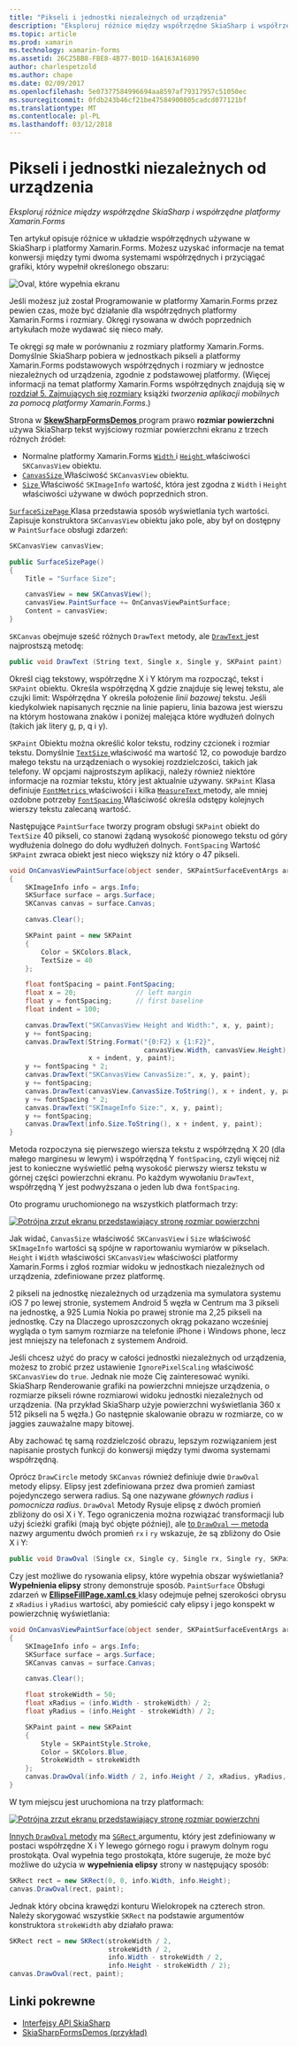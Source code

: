 ```yaml
---
title: "Pikseli i jednostki niezależnych od urządzenia"
description: "Eksploruj różnice między współrzędne SkiaSharp i współrzędne platformy Xamarin.Forms"
ms.topic: article
ms.prod: xamarin
ms.technology: xamarin-forms
ms.assetid: 26C25BB8-FBE8-4B77-B01D-16A163A16890
author: charlespetzold
ms.author: chape
ms.date: 02/09/2017
ms.openlocfilehash: 5e07377584996694aa8597af79317957c51050ec
ms.sourcegitcommit: 0fdb243b46cf21be47584900805cadcd077121bf
ms.translationtype: MT
ms.contentlocale: pl-PL
ms.lasthandoff: 03/12/2018
---
```

# <a name="pixels-and-device-independent-units"></a>Pikseli i jednostki niezależnych od urządzenia

_Eksploruj różnice między współrzędne SkiaSharp i współrzędne platformy Xamarin.Forms_

Ten artykuł opisuje różnice w układzie współrzędnych używane w SkiaSharp i platformy Xamarin.Forms. Możesz uzyskać informacje na temat konwersji między tymi dwoma systemami współrzędnych i przyciągać grafiki, który wypełnił określonego obszaru:

![](pixels-images/screenfillexample.png "Oval, które wypełnia ekranu")

Jeśli możesz już został Programowanie w platformy Xamarin.Forms przez pewien czas, może być działanie dla współrzędnych platformy Xamarin.Forms i rozmiary. Okręgi rysowana w dwóch poprzednich artykułach może wydawać się nieco mały.

Te okręgi *są* małe w porównaniu z rozmiary platformy Xamarin.Forms. Domyślnie SkiaSharp pobiera w jednostkach pikseli a platformy Xamarin.Forms podstawowych współrzędnych i rozmiary w jednostce niezależnych od urządzenia, zgodnie z podstawowej platformy. (Więcej informacji na temat platformy Xamarin.Forms współrzędnych znajdują się w [rozdział 5. Zajmujących się rozmiary](~/xamarin-forms/creating-mobile-apps-xamarin-forms/summaries/chapter05.md) książki *tworzenia aplikacji mobilnych za pomocą platformy Xamarin.Forms*.)

Strona w [ **SkewSharpFormsDemos** ](https://developer.xamarin.com/samples/xamarin-forms/SkiaSharpForms/SkiaSharpFormsDemos/) program prawo **rozmiar powierzchni** używa SkiaSharp tekst wyjściowy rozmiar powierzchni ekranu z trzech różnych źródeł:

- Normalne platformy Xamarin.Forms [ `Width` ](https://developer.xamarin.com/api/property/Xamarin.Forms.VisualElement.Width/) i [ `Height` ](https://developer.xamarin.com/api/property/Xamarin.Forms.VisualElement.Height/) właściwości `SKCanvasView` obiektu.
- [ `CanvasSize` ](https://developer.xamarin.com/api/property/SkiaSharp.Views.Forms.SKCanvasView.CanvasSize/) Właściwość `SKCanvasView` obiektu.
- [ `Size` ](https://developer.xamarin.com/api/property/SkiaSharp.SKImageInfo.Size/) Właściwość `SKImageInfo` wartość, która jest zgodna z `Width` i `Height` właściwości używane w dwóch poprzednich stron.

[ `SurfaceSizePage` ](https://github.com/xamarin/xamarin-forms-samples/blob/master/SkiaSharpForms/SkiaSharpFormsDemos/SkiaSharpFormsDemos/SkiaSharpFormsDemos/Basics/SurfaceSizePage.cs) Klasa przedstawia sposób wyświetlania tych wartości. Zapisuje konstruktora `SKCanvasView` obiektu jako pole, aby był on dostępny w `PaintSurface` obsługi zdarzeń:

```csharp
SKCanvasView canvasView;

public SurfaceSizePage()
{
    Title = "Surface Size";

    canvasView = new SKCanvasView();
    canvasView.PaintSurface += OnCanvasViewPaintSurface;
    Content = canvasView;
}
```

`SKCanvas` obejmuje sześć różnych `DrawText` metody, ale [ `DrawText` ](https://developer.xamarin.com/api/member/SkiaSharp.SKCanvas.DrawText/p/System.String/System.Single/System.Single/SkiaSharp.SKPaint/) jest najprostszą metodę:

```csharp
public void DrawText (String text, Single x, Single y, SKPaint paint)
```

Określ ciąg tekstowy, współrzędne X i Y którym ma rozpocząć, tekst i `SKPaint` obiektu. Określa współrzędną X gdzie znajduje się lewej tekstu, ale czujki limit: Współrzędna Y określa położenie *linii bazowej* tekstu. Jeśli kiedykolwiek napisanych ręcznie na linie papieru, linia bazowa jest wierszu na którym hostowana znaków i poniżej malejąca które wydłużeń dolnych (takich jak litery g, p, q i y).

`SKPaint` Obiektu można określić kolor tekstu, rodziny czcionek i rozmiar tekstu. Domyślnie [ `TextSize` ](https://developer.xamarin.com/api/property/SkiaSharp.SKPaint.TextSize/) właściwość ma wartość 12, co powoduje bardzo małego tekstu na urządzeniach o wysokiej rozdzielczości, takich jak telefony. W opcjami najprostszym aplikacji, należy również niektóre informacje na rozmiar tekstu, który jest aktualnie używany. `SKPaint` Klasa definiuje [ `FontMetrics` ](https://developer.xamarin.com/api/property/SkiaSharp.SKPaint.FontMetrics/) właściwości i kilka [ `MeasureText` ](https://developer.xamarin.com/api/member/SkiaSharp.SKPaint.MeasureText/p/System.String/) metody, ale mniej ozdobne potrzeby [ `FontSpacing` ](https://developer.xamarin.com/api/property/SkiaSharp.SKPaint.FontSpacing/) Właściwość określa odstępy kolejnych wierszy tekstu zalecaną wartość.

Następujące `PaintSurface` tworzy program obsługi `SKPaint` obiekt do `TextSize` 40 pikseli, co stanowi żądaną wysokość pionowego tekstu od góry wydłużenia dolnego do dołu wydłużeń dolnych. `FontSpacing` Wartość `SKPaint` zwraca obiekt jest nieco większy niż który o 47 pikseli.

```csharp
void OnCanvasViewPaintSurface(object sender, SKPaintSurfaceEventArgs args)
{
    SKImageInfo info = args.Info;
    SKSurface surface = args.Surface;
    SKCanvas canvas = surface.Canvas;

    canvas.Clear();

    SKPaint paint = new SKPaint
    {
        Color = SKColors.Black,
        TextSize = 40
    };

    float fontSpacing = paint.FontSpacing;
    float x = 20;               // left margin
    float y = fontSpacing;      // first baseline
    float indent = 100;

    canvas.DrawText("SKCanvasView Height and Width:", x, y, paint);
    y += fontSpacing;
    canvas.DrawText(String.Format("{0:F2} x {1:F2}",
                                  canvasView.Width, canvasView.Height),
                    x + indent, y, paint);
    y += fontSpacing * 2;
    canvas.DrawText("SKCanvasView CanvasSize:", x, y, paint);
    y += fontSpacing;
    canvas.DrawText(canvasView.CanvasSize.ToString(), x + indent, y, paint);
    y += fontSpacing * 2;
    canvas.DrawText("SKImageInfo Size:", x, y, paint);
    y += fontSpacing;
    canvas.DrawText(info.Size.ToString(), x + indent, y, paint);
}
```

Metoda rozpoczyna się pierwszego wiersza tekstu z współrzędną X 20 (dla małego marginesu w lewym) i współrzędną Y `fontSpacing`, czyli więcej niż jest to konieczne wyświetlić pełną wysokość pierwszy wiersz tekstu w górnej części powierzchni ekranu. Po każdym wywołaniu `DrawText`, współrzędną Y jest podwyższana o jeden lub dwa `fontSpacing`.

Oto programu uruchomionego na wszystkich platformach trzy:

[![](pixels-images/surfacesize-small.png "Potrójna zrzut ekranu przedstawiający stronę rozmiar powierzchni")](pixels-images/surfacesize-large.png#lightbox "Potrójna zrzut ekranu przedstawiający powierzchni rozmiaru strony")

Jak widać, `CanvasSize` właściwość `SKCanvasView` i `Size` właściwość `SKImageInfo` wartości są spójne w raportowaniu wymiarów w pikselach. `Height` i `Width` właściwości `SKCanvasView` właściwości platformy Xamarin.Forms i zgłoś rozmiar widoku w jednostkach niezależnych od urządzenia, zdefiniowane przez platformę.

2 pikseli na jednostkę niezależnych od urządzenia ma symulatora systemu iOS 7 po lewej stronie, systemem Android 5 węzła w Centrum ma 3 pikseli na jednostkę, a 925 Lumia Nokia po prawej stronie ma 2,25 pikseli na jednostkę. Czy na Dlaczego uproszczonych okrąg pokazano wcześniej wygląda o tym samym rozmiarze na telefonie iPhone i Windows phone, lecz jest mniejszy na telefonach z systemem Android.

Jeśli chcesz użyć do pracy w całości jednostki niezależnych od urządzenia, możesz to zrobić przez ustawienie `IgnorePixelScaling` właściwość `SKCanvasView` do `true`. Jednak nie może Cię zainteresować wyniki. SkiaSharp Renderowanie grafiki na powierzchni mniejsze urządzenia, o rozmiarze pikseli równe rozmiarowi widoku jednostki niezależnych od urządzenia. (Na przykład SkiaSharp użyje powierzchni wyświetlania 360 x 512 pikseli na 5 węzła.) Go następnie skalowanie obrazu w rozmiarze, co w jaggies zauważalne mapy bitowej.

Aby zachować tę samą rozdzielczość obrazu, lepszym rozwiązaniem jest napisanie prostych funkcji do konwersji między tymi dwoma systemami współrzędną.

Oprócz `DrawCircle` metody `SKCanvas` również definiuje dwie `DrawOval` metody elipsy. Elipsy jest zdefiniowana przez dwa promień zamiast pojedynczego serwera radius. Są one nazywane *głównych radius* i *pomocnicza radius*. `DrawOval` Metody Rysuje elipsę z dwóch promień zbliżony do osi X i Y. Tego ograniczenia można rozwiązać transformacji lub użyj ścieżki grafiki (mają być objęte później), ale [to `DrawOval` — metoda](https://developer.xamarin.com/api/member/SkiaSharp.SKCanvas.DrawOval/p/System.Single/System.Single/System.Single/System.Single/SkiaSharp.SKPaint/) nazwy argumentu dwóch promień `rx` i `ry` wskazuje, że są zbliżony do Osie X i Y:

```csharp
public void DrawOval (Single cx, Single cy, Single rx, Single ry, SKPaint paint)
```

Czy jest możliwe do rysowania elipsy, które wypełnia obszar wyświetlania? **Wypełnienia elipsy** strony demonstruje sposób. `PaintSurface` Obsługi zdarzeń w [ **EllipseFillPage.xaml.cs** ](https://github.com/xamarin/xamarin-forms-samples/blob/master/SkiaSharpForms/SkiaSharpFormsDemos/SkiaSharpFormsDemos/SkiaSharpFormsDemos/Basics/EllipseFillPage.xaml.cs) klasy odejmuje pełnej szerokości obrysu z `xRadius` i `yRadius` wartości, aby pomieścić cały elipsy i jego konspekt w powierzchnię wyświetlania:

```csharp
void OnCanvasViewPaintSurface(object sender, SKPaintSurfaceEventArgs args)
{
    SKImageInfo info = args.Info;
    SKSurface surface = args.Surface;
    SKCanvas canvas = surface.Canvas;

    canvas.Clear();

    float strokeWidth = 50;
    float xRadius = (info.Width - strokeWidth) / 2;
    float yRadius = (info.Height - strokeWidth) / 2;

    SKPaint paint = new SKPaint
    {
        Style = SKPaintStyle.Stroke,
        Color = SKColors.Blue,
        StrokeWidth = strokeWidth
    };
    canvas.DrawOval(info.Width / 2, info.Height / 2, xRadius, yRadius, paint);
}
```

W tym miejscu jest uruchomiona na trzy platformach:

[![](pixels-images/ellipsefill-small.png "Potrójna zrzut ekranu przedstawiający stronę rozmiar powierzchni")](pixels-images/ellipsefill-large.png#lightbox "Potrójna zrzut ekranu przedstawiający powierzchni rozmiaru strony")

[Innych `DrawOval` metody](https://developer.xamarin.com/api/member/SkiaSharp.SKCanvas.DrawOval/p/SkiaSharp.SKRect/SkiaSharp.SKPaint/) ma [ `SGRect` ](https://developer.xamarin.com/api/type/SkiaSharp.SKRect/) argumentu, który jest zdefiniowany w postaci współrzędne X i Y lewego górnego rogu i prawym dolnym rogu prostokąta. Oval wypełnia tego prostokąta, które sugeruje, że może być możliwe do użycia w **wypełnienia elipsy** strony w następujący sposób:

```csharp
SKRect rect = new SKRect(0, 0, info.Width, info.Height);
canvas.DrawOval(rect, paint);
```

Jednak który obcina krawędzi konturu Wielokropek na czterech stron. Należy skorygować wszystkie `SKRect` na podstawie argumentów konstruktora `strokeWidth` aby działało prawa:

```csharp
SKRect rect = new SKRect(strokeWidth / 2,
                         strokeWidth / 2,
                         info.Width - strokeWidth / 2,
                         info.Height - strokeWidth / 2);
canvas.DrawOval(rect, paint);
```


## <a name="related-links"></a>Linki pokrewne

- [Interfejsy API SkiaSharp](https://developer.xamarin.com/api/root/SkiaSharp/)
- [SkiaSharpFormsDemos (przykład)](https://developer.xamarin.com/samples/xamarin-forms/SkiaSharpForms/SkiaSharpFormsDemos/)
